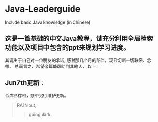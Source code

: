 # Java-Leaderguide
Include basic Java knowledge (in Chinese)
## 这是一篇基础的中文Java教程，请充分利用全局检索功能以及项目中包含的ppt来规划学习进度。
其诞生于自己对一位朋友的承诺,
感谢那几个月的陪伴，现已切断一切联系、念想。
总而言之，希望这篇能帮助到其他人，
以上.

## Jun7th更新：
仓库已存档，恕不另行维护更新。

>RA1N out,
>>going dark.
